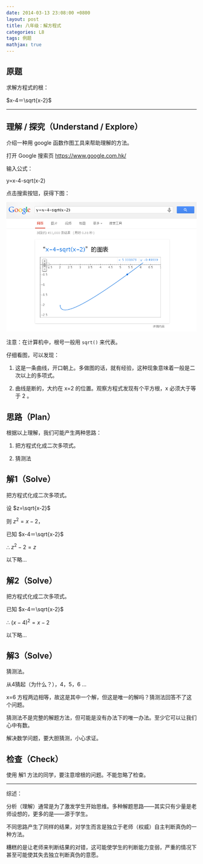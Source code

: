 ```yaml
---
date: 2014-03-13 23:08:00 +0800
layout: post
title: 八年级：解方程式
categories: L8
tags: 例题
mathjax: true
---
```


## 原题

求解方程式的根：

$x-4＝\sqrt{x-2}$

----

## 理解 / 探究（Understand / Explore）

介绍一种用 google 函数作图工具来帮助理解的方法。

打开 Google 搜索页 <https://www.google.com.hk/>

输入公式：

y=x-4-sqrt(x-2)

点击搜索按钮，获得下图：

![](/album/2014-03-13-L8-example.png)

注意：在计算机中，根号一般用 `sqrt()` 来代表。

仔细看图，可以发现：

1.  这是一条曲线，开口朝上。多做图的话，就有经验，这种现象意味着一般是二次以上的多项式。

2.  曲线是断的，大约在 x=2 的位置。观察方程式发现有个平方根，x 必须大于等于 2 。

## 思路（Plan）

根据以上理解，我们可能产生两种思路：

1.  把方程式化成二次多项式。

2.  猜测法

## 解1（Solve）

把方程式化成二次多项式。

设 $z=\sqrt{x-2}$

则 $z^2=x-2$，

已知 $x-4＝\sqrt{x-2}$

∴ $z^2-2=z$

以下略...

## 解2（Solve）

把方程式化成二次多项式。

已知 $x-4＝\sqrt{x-2}$

∴ $(x-4)^2=x-2$

以下略...

## 解3（Solve）

猜测法。

从4猜起（为什么？），4，5，6 ...

x=6 方程两边相等，故这是其中一个解，但这是唯一的解吗？猜测法回答不了这个问题。

猜测法不是完整的解题方法，但可能是没有办法下的唯一办法。至少它可以让我们心中有数。

解决数学问题，要大胆猜测，小心求证。

## 检查（Check）

使用 解1 方法的同学，要注意增根的问题。不能忽略了检查。

***

综述：

分析（理解）通常是为了激发学生开始思维。多种解题思路——其实只有少量是老师设想的，更多的是——源于学生。

不同思路产生了同样的结果，对学生而言是独立于老师（权威）自主判断真伪的一种方法。

糟糕的是让老师来判断结果的对错，这可能使学生的判断能力变弱，严重的情况下甚至可能使其失去独立判断真伪的意愿。

